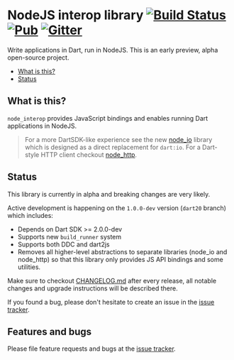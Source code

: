 # NodeJS interop library [![Build Status](https://img.shields.io/travis-ci/pulyaevskiy/node-interop.svg?branch=master&style=flat-square)](https://travis-ci.org/pulyaevskiy/node-interop) [![Pub](https://img.shields.io/pub/v/node_interop.svg?style=flat-square)](https://pub.dartlang.org/packages/node_interop) [![Gitter](https://img.shields.io/badge/chat-on%20gitter-c73061.svg?style=flat-square)](https://gitter.im/pulyaevskiy/node-interop)

Write applications in Dart, run in NodeJS. This is an early preview,
alpha open-source project.

* [What is this?](#what-is-this?)
* [Status](#status)

## What is this?

`node_interop` provides JavaScript bindings and enables running Dart
applications in NodeJS.

> For a more DartSDK-like experience see the new [node_io][node_io_github]
> library which is designed as a direct replacement for `dart:io`.
> For a Dart-style HTTP client checkout [node_http][node_http_github].

[node_io_github]: https://github.com/pulyaevskiy/node-io
[node_http_github]: https://github.com/pulyaevskiy/node-http

## Status

This library is currently in alpha and breaking changes are very likely.

Active development is happening on the `1.0.0-dev` version (`dart20` branch)
which includes:

- Depends on Dart SDK >= 2.0.0-dev
- Supports new `build_runner` system
- Supports both DDC and dart2js
- Removes all higher-level abstractions to separate libraries 
  (node_io and node_http) so that this library only provides JS API bindings
  and some utilities.

Make sure to checkout [CHANGELOG.md][changelog] after every release, all 
notable changes and upgrade instructions will be described there.

If you found a bug, please don't hesitate to create an issue in the
[issue tracker][issue_tracker].

[changelog]: https://github.com/pulyaevskiy/node-interop/blob/master/CHANGELOG.md
[issue_tracker]: http://github.com/pulyaevskiy/node-interop/issues/new

## Features and bugs

Please file feature requests and bugs at the [issue tracker][issue_tracker].
